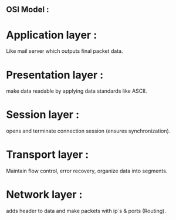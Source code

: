 ## OSI Model :

# Application layer : 
Like mail server which outputs final packet data.
# Presentation layer :
make data readable by applying data standards like ASCII.
# Session layer : 
opens and terminate connection session (ensures synchronization).
# Transport layer :
Maintain flow control, error recovery, organize data into segments.
# Network layer : 
adds header to data and make packets with ip`s & ports (Routing).

